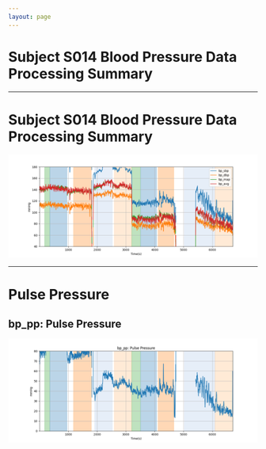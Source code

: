```yaml
---
layout: page
---
```


# Subject S014 Blood Pressure Data Processing Summary




---
# Subject S014 Blood Pressure Data Processing Summary

![Subject S014 Blood Pressure Data Processing Summary - Overlay](images/S014_bp_features_overlay_1.png)

---
# Pulse Pressure

## bp_pp: Pulse Pressure
![bp_pp: Pulse Pressure](images/S014_bp_features_bp_pp_1.png)
